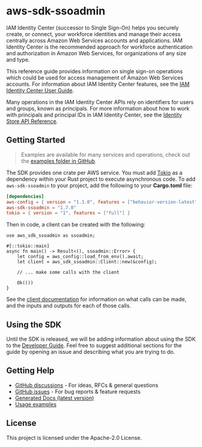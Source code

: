 # aws-sdk-ssoadmin

IAM Identity Center (successor to Single Sign-On) helps you securely create, or connect, your workforce identities and manage their access centrally across Amazon Web Services accounts and applications. IAM Identity Center is the recommended approach for workforce authentication and authorization in Amazon Web Services, for organizations of any size and type.

This reference guide provides information on single sign-on operations which could be used for access management of Amazon Web Services accounts. For information about IAM Identity Center features, see the [IAM Identity Center User Guide](https://docs.aws.amazon.com/singlesignon/latest/userguide/what-is.html).

Many operations in the IAM Identity Center APIs rely on identifiers for users and groups, known as principals. For more information about how to work with principals and principal IDs in IAM Identity Center, see the [Identity Store API Reference](https://docs.aws.amazon.com/singlesignon/latest/IdentityStoreAPIReference/welcome.html).

## Getting Started

> Examples are available for many services and operations, check out the
> [examples folder in GitHub](https://github.com/awslabs/aws-sdk-rust/tree/main/examples).

The SDK provides one crate per AWS service. You must add [Tokio](https://crates.io/crates/tokio)
as a dependency within your Rust project to execute asynchronous code. To add `aws-sdk-ssoadmin` to
your project, add the following to your **Cargo.toml** file:

```toml
[dependencies]
aws-config = { version = "1.1.0", features = ["behavior-version-latest"] }
aws-sdk-ssoadmin = "1.7.0"
tokio = { version = "1", features = ["full"] }
```

Then in code, a client can be created with the following:

```rust,no_run
use aws_sdk_ssoadmin as ssoadmin;

#[::tokio::main]
async fn main() -> Result<(), ssoadmin::Error> {
    let config = aws_config::load_from_env().await;
    let client = aws_sdk_ssoadmin::Client::new(&config);

    // ... make some calls with the client

    Ok(())
}
```

See the [client documentation](https://docs.rs/aws-sdk-ssoadmin/latest/aws_sdk_ssoadmin/client/struct.Client.html)
for information on what calls can be made, and the inputs and outputs for each of those calls.

## Using the SDK

Until the SDK is released, we will be adding information about using the SDK to the
[Developer Guide](https://docs.aws.amazon.com/sdk-for-rust/latest/dg/welcome.html). Feel free to suggest
additional sections for the guide by opening an issue and describing what you are trying to do.

## Getting Help

* [GitHub discussions](https://github.com/awslabs/aws-sdk-rust/discussions) - For ideas, RFCs & general questions
* [GitHub issues](https://github.com/awslabs/aws-sdk-rust/issues/new/choose) - For bug reports & feature requests
* [Generated Docs (latest version)](https://awslabs.github.io/aws-sdk-rust/)
* [Usage examples](https://github.com/awslabs/aws-sdk-rust/tree/main/examples)

## License

This project is licensed under the Apache-2.0 License.

